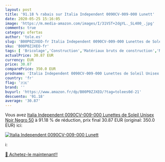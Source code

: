 ```yaml
---
layout: post
title: '91.18 % rabais sur Italia Independent 0090CV-009-000 Lunett'
date: 2020-05-25 15:16:05
image: 'https://m.media-amazon.com/images/I/31VST+2dgYL._SL400_.jpg'
comments: true
category: ofertas
author: 'tole.es'
slug: 'B00P0ZJXEO-fr Italia Independent 0090CV-009-000 Lunettes de Soleil...'
sku: 'B00P0ZJXEO-fr'
tags: [ 'Bricolage','Construction','Matériaux bruts de construction','Matériel de construction', ]
actualPrice: 30.87 EUR
currency: EUR
price: 30.87
comparePrice: 350.0 EUR
prodname: 'Italia Independent 0090CV-009-000 Lunettes de Soleil Unisex  Noir  Negro   50'
country: 'fr'
flag: '🇫🇷'
brand: ''
buyurl: 'https://www.amazon.fr/dp/B00P0ZJXEO/?tag=tolees0d-21'
descuento: '91.18'
average: '30.87'
---
```


Vous avez [Italia Independent 0090CV-009-000 Lunettes de Soleil Unisex  Noir  Negro   50](https://www.amazon.fr/dp/B00P0ZJXEO/?tag=tolees0d-21)  à  91.18 % de réduction, prix final  30.87 EUR (original: 350.0 EUR) ici:

[![Italia Independent 0090CV-009-000 Lunett](https://m.media-amazon.com/images/I/31VST+2dgYL._SL400_.jpg)](https://www.amazon.fr/dp/B00P0ZJXEO/?tag=tolees0d-21)

ℹ️:


[🛒 Achetez-le maintenant!!](https://www.amazon.fr/dp/B00P0ZJXEO/?tag=tolees0d-21)
